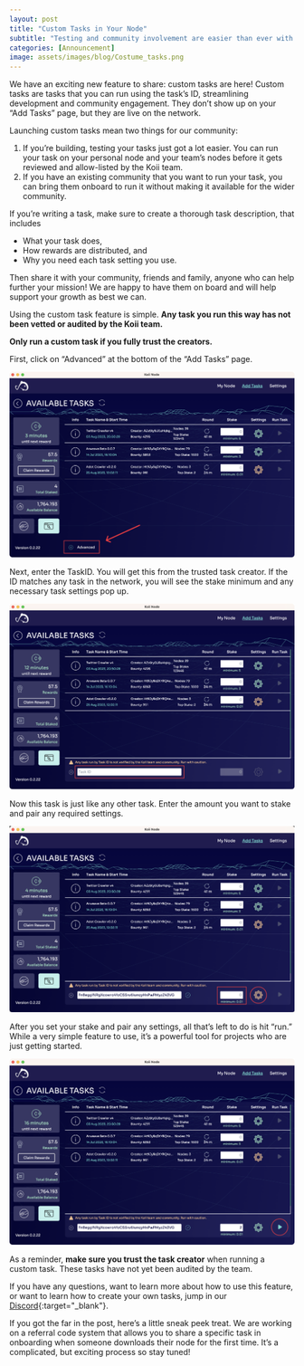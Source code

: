 ```yaml
---
layout: post
title: "Custom Tasks in Your Node"
subtitle: "Testing and community involvement are easier than ever with Koii’s latest feature"
categories: [Announcement]
image: assets/images/blog/Costume_tasks.png
---
```


We have an exciting new feature to share: custom tasks are here! Custom tasks are tasks that you can run using the task’s ID, streamlining development and community engagement. They don’t show up on your “Add Tasks” page, but they are live on the network.

Launching custom tasks mean two things for our community:

1. If you’re building, testing your tasks just got a lot easier. You can run your task on your personal node and your team’s nodes before it gets reviewed and allow-listed by the Koii team.
2. If you have an existing community that you want to run your task, you can bring them onboard to run it without making it available for the wider community.

If you’re writing a task, make sure to create a thorough task description, that includes

- What your task does,
- How rewards are distributed, and
- Why you need each task setting you use.

Then share it with your community, friends and family, anyone who can help further your mission! We are happy to have them on board and will help support your growth as best we can.

Using the custom task feature is simple. **Any task you run this way has not been vetted or audited by the Koii team.**

**Only run a custom task if you fully trust the creators.**

First, click on “Advanced” at the bottom of the “Add Tasks” page.

![advanced_task](/assets/images/blog/customTasks/advanced_task.png)

Next, enter the TaskID. You will get this from the trusted task creator. If the ID matches any task in the network, you will see the stake minimum and any necessary task settings pop up.

![taskID](/assets/images/blog/customTasks/taskID.png)

Now this task is just like any other task. Enter the amount you want to stake and pair any required settings.

![stake_and_vairables](/assets/images/blog/customTasks/stake_and_variables.png)

After you set your stake and pair any settings, all that’s left to do is hit “run.” While a very simple feature to use, it’s a powerful tool for projects who are just getting started.

![run](/assets/images/blog/customTasks/run.png)

As a reminder, **make sure you trust the task creator** when running a custom task. These tasks have not yet been audited by the team.

If you have any questions, want to learn more about how to use this feature, or want to learn how to create your own tasks, jump in our [Discord](https://discord.gg/koii){:target="\_blank"}.

If you got the far in the post, here’s a little sneak peek treat. We are working on a referral code system that allows you to share a specific task in onboarding when someone downloads their node for the first time. It’s a complicated, but exciting process so stay tuned!
